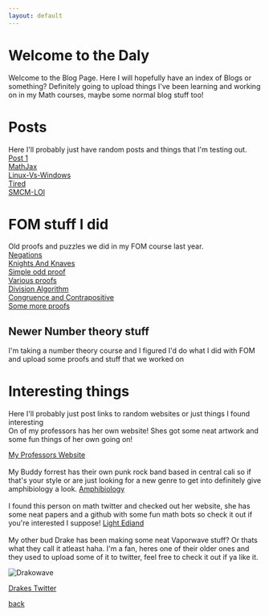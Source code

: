 ```yaml
---
layout: default
---
```


# Welcome to the Daly
Welcome to the Blog Page. Here I will hopefully have an index of Blogs or something? Definitely going to upload things I've been learning and working on in my Math courses, maybe some normal blog stuff too!

<!-- Comment -->
# Posts
Here I'll probably just have random posts and things that I'm testing out. 
[Post 1](NormalPosts/Post1.md)<br/>
[MathJax](NormalPosts/MathStuff.md)<br/>
[Linux-Vs-Windows](NormalPosts/LinuxVsWindows.md)<br/>
[Tired](NormalPosts/tired.md)<br/>
[SMCM-LOl](NormalPosts/smcmLOL.md)

# FOM stuff I did
Old proofs and puzzles we did in my FOM course last year. <br/>
[Negations](Pages/FOMproof.md)<br/>
[Knights And Knaves](Pages/KnightsAndKnaves.md) <br/>
[Simple odd proof](Pages/OddProof.md)<br/>
[Various proofs](Pages/Several-proofs.md)<br/>
[Division Algorithm](Pages/DivisionAlgorithm.md)<br/>
[Congruence and Contrapositive](Pages/3-21-Class.md)<br/>
[Some more proofs](Pages/MoreHWProofs.md)<br/>
## Newer Number theory stuff
I'm taking a number theory course and I figured I'd do what I did with FOM and upload some proofs and stuff that we worked on <br/>

# Interesting things
Here I'll probably just post links to random websites or just things I found interesting
<br/>
On of my professors has her own website! Shes got some neat artwork and some fun things of her own going on! <br/>

[My Professors Website](http://faculty.smcm.edu/sgoldstine/) <br/>
<br/>
My Buddy forrest has their own punk rock band based in central cali so if that's your style or are just looking for a new genre to get into definitely give amphibiology a look. [Amphibiology](https://linktr.ee/altfrogband)<br/>
<br/>
I found this person on math twitter and checked out her website, she has some neat papers and a github with some fun math bots so check it out if you're interested I suppose! [Light Ediand](https://www.ediand.xyz/)<br/>
<br/>
My other bud Drake has been making some neat Vaporwave stuff? Or thats what they call it atleast haha. I'm a fan, heres one of their older ones and they used to upload some of it to twitter, feel free to check it out if ya like it. 

![Drakowave](https://pbs.twimg.com/media/FMTRvuOWUAcA4U4?format=jpg&name=medium)

[Drakes Twitter](https://twitter.com/WorldlyDragon)


[back](../index.md)
